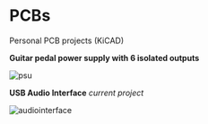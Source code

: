 # PCBs
Personal PCB projects (KiCAD)

**Guitar pedal power supply with 6 isolated outputs**

![psu](https://user-images.githubusercontent.com/37382177/198149870-fbf0f164-79b9-47fa-bd9c-a760ead0c272.png)


**USB Audio Interface**
*current project*

![audiointerface](https://user-images.githubusercontent.com/37382177/198110484-4c5772e0-0120-4c88-81dd-ef517b56b257.png)
